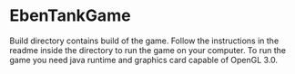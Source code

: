 # EbenTankGame
Build directory contains build of the game. Follow the instructions in the readme inside the directory to run the game on your computer.
To run the game you need java runtime and graphics card capable of OpenGL 3.0.
